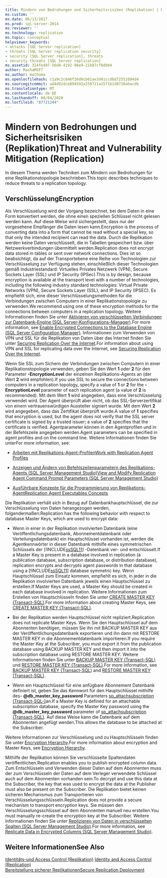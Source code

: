 ```yaml
---
title: Mindern von Bedrohungen und Sicherheitsrisiken (Replikation) | Microsoft-Dokumentation
ms.custom: ''
ms.date: 06/13/2017
ms.prod: sql-server-2014
ms.reviewer: ''
ms.technology: replication
ms.topic: conceptual
helpviewer_keywords:
- attacks [SQL Server replication]
- threats [SQL Server replication security]
- security [SQL Server replication], threats
- security threats [SQL Server replication]
ms.assetid: 314fe497-56d8-4192-98e9-21b87cf8db04
author: MashaMSFT
ms.author: mathoma
ms.openlocfilehash: c1a9c2c646f26d0cb61ae3d41ccdbd72551094d4
ms.sourcegitcommit: ad4d92dce894592a259721a1571b1d8736abacdb
ms.translationtype: MT
ms.contentlocale: de-DE
ms.lasthandoff: 08/04/2020
ms.locfileid: "87721244"
---
```

# <a name="threat-and-vulnerability-mitigation-replication"></a><span data-ttu-id="b7348-102">Mindern von Bedrohungen und Sicherheitsrisiken (Replikation)</span><span class="sxs-lookup"><span data-stu-id="b7348-102">Threat and Vulnerability Mitigation (Replication)</span></span>
  <span data-ttu-id="b7348-103">In diesem Thema werden Techniken zum Mindern von Bedrohungen für eine Replikationstopologie beschrieben.</span><span class="sxs-lookup"><span data-stu-id="b7348-103">This topic describes techniques to reduce threats to a replication topology.</span></span>  
  
## <a name="encryption"></a><span data-ttu-id="b7348-104">Verschlüsselung</span><span class="sxs-lookup"><span data-stu-id="b7348-104">Encryption</span></span>  
 <span data-ttu-id="b7348-105">Als Verschlüsselung wird der Vorgang bezeichnet, bei dem Daten in eine Form konvertiert werden, die ohne einen speziellen Schlüssel nicht gelesen werden kann. Auf diese Weise wird sichergestellt, dass nur der vorgesehene Empfänger die Daten lesen kann.</span><span class="sxs-lookup"><span data-stu-id="b7348-105">Encryption is the process of converting data into a form that cannot be read without a special key, so that only the intended recipient can read the data.</span></span> <span data-ttu-id="b7348-106">Durch die Replikation werden keine Daten verschlüsselt, die in Tabellen gespeichert bzw. über Netzwerkverbindungen übermittelt werden.</span><span class="sxs-lookup"><span data-stu-id="b7348-106">Replication does not encrypt data stored in tables or sent over network connections.</span></span> <span data-ttu-id="b7348-107">Dies ist so beabsichtigt, da auf der Transportebene eine Reihe von Technologien zur Verschlüsselung zur Verfügung stehen, einschließlich dieser Technologien gemäß Industriestandard: Virtuelles Privates Netzwerk (VPN), Secure Sockets Layer (SSL) und IP Security (IPSec).</span><span class="sxs-lookup"><span data-stu-id="b7348-107">This is by design, because encryption is available at the transport level with a number of technologies, including the following industry standard technologies: Virtual Private Networks (VPN), Secure Sockets Layer (SSL), and IP Security (IPSEC).</span></span> <span data-ttu-id="b7348-108">Es empfiehlt sich, eine dieser Verschlüsselungsmethoden für die Verbindungen zwischen Computern in einer Replikationstopologie zu verwenden.</span><span class="sxs-lookup"><span data-stu-id="b7348-108">We recommend using one of these encryption methods for the connections between computers in a replication topology.</span></span> <span data-ttu-id="b7348-109">Weitere Informationen finden Sie unter [Aktivieren von verschlüsselten Verbindungen zur Datenbank-Engine &#40;SQL Server-Konfigurations-Manager&#41;](../../../database-engine/configure-windows/enable-encrypted-connections-to-the-database-engine.md).</span><span class="sxs-lookup"><span data-stu-id="b7348-109">For more information, see [Enable Encrypted Connections to the Database Engine &#40;SQL Server Configuration Manager&#41;](../../../database-engine/configure-windows/enable-encrypted-connections-to-the-database-engine.md).</span></span> <span data-ttu-id="b7348-110">Informationen zum Verwenden von VPN und SSL für die Replikation von Daten über das Internet finden Sie unter [Securing Replication Over the Internet](securing-replication-over-the-internet.md).</span><span class="sxs-lookup"><span data-stu-id="b7348-110">For information about using VPN and SSL for replicating data over the Internet, see [Securing Replication Over the Internet](securing-replication-over-the-internet.md).</span></span>  
  
 <span data-ttu-id="b7348-111">Wenn Sie SSL zum Sichern der Verbindungen zwischen Computern in einer Replikationstopologie verwenden, geben Sie den Wert **1** oder **2** für den Parameter **-EncryptionLevel** der einzelnen Replikations-Agents an (der Wert **2** wird empfohlen).</span><span class="sxs-lookup"><span data-stu-id="b7348-111">If you use SSL to secure the connections between computers in a replication topology, specify a value of **1** or **2** for the **-EncryptionLevel** parameter of each replication agent (a value of **2** is recommended).</span></span> <span data-ttu-id="b7348-112">Mit dem Wert **1** wird angegeben, dass eine Verschlüsselung verwendet wird. Der Agent überprüft aber nicht, ob das SSL-Serverzertifikat von einem vertrauenswürdigen Aussteller signiert wurde. Mit dem Wert **2** wird angegeben, dass das Zertifikat überprüft wurde.</span><span class="sxs-lookup"><span data-stu-id="b7348-112">A value of **1** specifies that encryption is used, but the agent does not verify that the SSL server certificate is signed by a trusted issuer; a value of **2** specifies that the certificate is verified.</span></span> <span data-ttu-id="b7348-113">Agentparameter können in den Agentprofilen und in der Befehlszeile angegeben werden.</span><span class="sxs-lookup"><span data-stu-id="b7348-113">Agent parameters can be specified in agent profiles and on the command line.</span></span> <span data-ttu-id="b7348-114">Weitere Informationen finden Sie unter</span><span class="sxs-lookup"><span data-stu-id="b7348-114">For more information, see:</span></span>  
  
-   [<span data-ttu-id="b7348-115">Arbeiten mit Replikations-Agent-Profilen</span><span class="sxs-lookup"><span data-stu-id="b7348-115">Work with Replication Agent Profiles</span></span>](../agents/replication-agent-profiles.md)  
  
-   [<span data-ttu-id="b7348-116">Anzeigen und Ändern von Befehlszeilenparametern des Replikations-Agents &#40;SQL Server Management Studio&#41;</span><span class="sxs-lookup"><span data-stu-id="b7348-116">View and Modify Replication Agent Command Prompt Parameters &#40;SQL Server Management Studio&#41;</span></span>](../agents/view-and-modify-replication-agent-command-prompt-parameters.md)  
  
-   [<span data-ttu-id="b7348-117">Ausführbare Konzepte für die Programmierung von Replikations-Agent</span><span class="sxs-lookup"><span data-stu-id="b7348-117">Replication Agent Executables Concepts</span></span>](../concepts/replication-agent-executables-concepts.md)  
  
 <span data-ttu-id="b7348-118">Die Replikation verhält sich in Bezug auf Datenbankhauptschlüssel, die zur Verschlüsselung von Daten herangezogen werden, folgendermaßen:</span><span class="sxs-lookup"><span data-stu-id="b7348-118">Replication has the following behavior with respect to database Master Keys, which are used to encrypt data:</span></span>  
  
-   <span data-ttu-id="b7348-119">Wenn in einer in der Replikation involvierten Datenbank (eine Veröffentlichungsdatenbank, Abonnementdatenbank oder Verteilungsdatenbank) ein Hauptschlüssel vorhanden ist, werden die Agentkennwörter in dieser Datenbank mithilfe eines symmetrischen Schlüssels der [!INCLUDE[ssSQL11](../../../includes/sssql11-md.md)] -Datenbank ver- und entschlüsselt.</span><span class="sxs-lookup"><span data-stu-id="b7348-119">If a Master Key is present in a database involved in replication (a publication database, subscription database, or distribution database), replication encrypts and decrypts agent passwords in that database using a [!INCLUDE[ssSQL11](../../../includes/sssql11-md.md)] database symmetric key.</span></span> <span data-ttu-id="b7348-120">Wenn Hauptschlüssel zum Einsatz kommen, empfiehlt es sich, in jeder in die Replikation involvierten Datenbank jeweils einen Hauptschlüssel zu erstellen.</span><span class="sxs-lookup"><span data-stu-id="b7348-120">If Master Keys are used, a Master Key should be created in each database involved in replication.</span></span> <span data-ttu-id="b7348-121">Weitere Informationen zum Erstellen von Hauptschlüsseln finden Sie unter [CREATE MASTER KEY &#40;Transact-SQL&#41;](/sql/t-sql/statements/create-master-key-transact-sql).</span><span class="sxs-lookup"><span data-stu-id="b7348-121">For more information about creating Master Keys, see [CREATE MASTER KEY &#40;Transact-SQL&#41;](/sql/t-sql/statements/create-master-key-transact-sql).</span></span>  
  
-   <span data-ttu-id="b7348-122">Bei der Replikation werden Hauptschlüssel nicht repliziert.</span><span class="sxs-lookup"><span data-stu-id="b7348-122">Replication does not replicate Master Keys.</span></span> <span data-ttu-id="b7348-123">Wenn Sie den Hauptschlüssel auf dem Abonnenten benötigen, müssen Sie ihn mit BACKUP MASTER KEY aus der Veröffentlichungsdatenbank exportieren und ihn dann mit RESTORE MASTER KEY in die Abonnementdatenbank importieren.</span><span class="sxs-lookup"><span data-stu-id="b7348-123">If you require the Master Key at the Subscriber, you must export it from the publication database using BACKUP MASTER KEY and then import it into the subscription database using RESTORE MASTER KEY.</span></span> <span data-ttu-id="b7348-124">Weitere Informationen finden Sie unter [BACKUP MASTER KEY &#40;Transact-SQL&#41;](/sql/t-sql/statements/backup-master-key-transact-sql) und [RESTORE MASTER KEY &#40;Transact-SQL&#41;](/sql/t-sql/statements/restore-master-key-transact-sql).</span><span class="sxs-lookup"><span data-stu-id="b7348-124">For more information, see [BACKUP MASTER KEY &#40;Transact-SQL&#41;](/sql/t-sql/statements/backup-master-key-transact-sql) and [RESTORE MASTER KEY &#40;Transact-SQL&#41;](/sql/t-sql/statements/restore-master-key-transact-sql).</span></span>  
  
-   <span data-ttu-id="b7348-125">Wenn ein Hauptschlüssel für eine anfügbare Abonnement Datenbank definiert ist, geben Sie das Kennwort für den Hauptschlüssel mithilfe des- **@db_master_key_password** Parameters [sp_attachsubscription &#40;Transact-SQL-&#41;](/sql/relational-databases/system-stored-procedures/sp-attachsubscription-transact-sql)an.</span><span class="sxs-lookup"><span data-stu-id="b7348-125">If a Master Key is defined for an attachable subscription database, specify the Master Key password using the **@db_master_key_password** parameter of [sp_attachsubscription &#40;Transact-SQL&#41;](/sql/relational-databases/system-stored-procedures/sp-attachsubscription-transact-sql).</span></span> <span data-ttu-id="b7348-126">Auf diese Weise kann die Datenbank auf dem Abonnenten angefügt werden.</span><span class="sxs-lookup"><span data-stu-id="b7348-126">This allows the database to be attached at the Subscriber.</span></span>  
  
 <span data-ttu-id="b7348-127">Weitere Informationen zur Verschlüsselung und zu Hauptschlüsseln finden Sie unter [Encryption Hierarchy](../../security/encryption/encryption-hierarchy.md).</span><span class="sxs-lookup"><span data-stu-id="b7348-127">For more information about encryption and Master Keys, see [Encryption Hierarchy](../../security/encryption/encryption-hierarchy.md).</span></span>  
  
 <span data-ttu-id="b7348-128">Mithilfe der Replikation können Sie verschlüsselte Spaltendaten veröffentlichen.</span><span class="sxs-lookup"><span data-stu-id="b7348-128">Replication enables you to publish encrypted column data.</span></span> <span data-ttu-id="b7348-129">Zum Entschlüsseln und Verwenden dieser Daten auf dem Abonnenten muss der zum Verschlüsseln der Daten auf dem Verleger verwendete Schlüssel auch auf dem Abonnenten vorhanden sein.</span><span class="sxs-lookup"><span data-stu-id="b7348-129">To decrypt and use this data at the Subscriber, the key that was used to encrypt the data at the Publisher must also be present on the Subscriber.</span></span> <span data-ttu-id="b7348-130">Die Replikation bietet keinen sicheren Mechanismus zum Transportieren von Verschlüsselungsschlüsseln.</span><span class="sxs-lookup"><span data-stu-id="b7348-130">Replication does not provide a secure mechanism to transport encryption keys.</span></span> <span data-ttu-id="b7348-131">Sie müssen den Verschlüsselungsschlüssel auf dem Abonnenten manuell neu erstellen.</span><span class="sxs-lookup"><span data-stu-id="b7348-131">You must manually re-create the encryption key at the Subscriber.</span></span> <span data-ttu-id="b7348-132">Weitere Informationen finden Sie unter [Replizieren von Daten in verschlüsselten Spalten &#40;SQL Server Management Studio&#41;](replicate-data-in-encrypted-columns-sql-server-management-studio.md).</span><span class="sxs-lookup"><span data-stu-id="b7348-132">For more information, see [Replicate Data in Encrypted Columns &#40;SQL Server Management Studio&#41;](replicate-data-in-encrypted-columns-sql-server-management-studio.md).</span></span>  
  
## <a name="see-also"></a><span data-ttu-id="b7348-133">Weitere Informationen</span><span class="sxs-lookup"><span data-stu-id="b7348-133">See Also</span></span>  
 <span data-ttu-id="b7348-134">[Identitäts-und Access Control &#40;Replikation&#41;](identity-and-access-control-replication.md) </span><span class="sxs-lookup"><span data-stu-id="b7348-134">[Identity and Access Control &#40;Replication&#41;](identity-and-access-control-replication.md) </span></span>  
 [<span data-ttu-id="b7348-135">Bereitstellung sicherer Replikationen</span><span class="sxs-lookup"><span data-stu-id="b7348-135">Secure Replication Deployment</span></span>](view-and-modify-replication-security-settings.md)  
  
  
